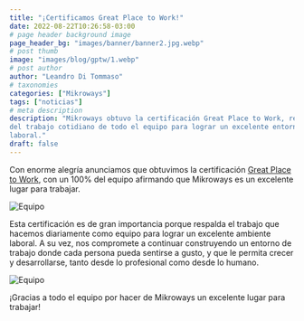 ```yaml
---
title: "¡Certificamos Great Place to Work!"
date: 2022-08-22T10:26:58-03:00
# page header background image
page_header_bg: "images/banner/banner2.jpg.webp"
# post thumb
image: "images/blog/gptw/1.webp"
# post author
author: "Leandro Di Tommaso"
# taxonomies
categories: ["Mikroways"]
tags: ["noticias"]
# meta description
description: "Mikroways obtuvo la certificación Great Place to Work, resultado
del trabajo cotidiano de todo el equipo para lograr un excelente entorno
laboral."
draft: false
---
```


Con enorme alegría anunciamos que obtuvimos la certificación [Great Place to
Work](https://certificaciones.greatplacetowork.com.ar/mikroways), con un 100%
del equipo afirmando que Mikroways es un excelente lugar para trabajar.

![Equipo](/images/blog/gptw/4.webp)

Esta certificación es de gran importancia porque respalda el trabajo que hacemos
diariamente como equipo para lograr un excelente ambiente laboral. A su vez, nos
compromete a continuar construyendo un entorno de trabajo donde cada persona
pueda sentirse a gusto, y que le permita crecer y desarrollarse, tanto desde lo
profesional como desde lo humano.

![Equipo](/images/blog/gptw/2.webp)

¡Gracias a todo el equipo por hacer de Mikroways un excelente lugar para
trabajar!

